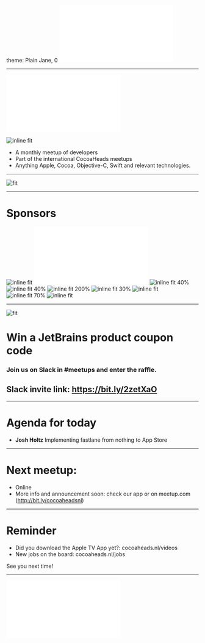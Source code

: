 theme: Plain Jane, 0
 ![fit 150%](../../Logos/CocoaHeadsNL.pdf)

---

![right](../../Logos/CocoaHeadsNL.pdf)

![inline fit](../../Images/4.jpg)

- A monthly meetup of developers
- Part of the international CocoaHeads meetups
- Anything Apple, Cocoa, Objective-C, Swift and relevant technologies.

---

![fit](../../Images/swag.png)

---

# Sponsors
![inline fit](../../Logos/jetbrains.png) ![inline fit 40%](../../Logos/egeniq.pdf) ![inline fit 40%](../../Logos/parkmobile.png)
![inline fit 40%](../../Logos/abnamro.png) ![inline fit 200%](../../Logos/achmea.jpg) ![inline fit 30%](../../Logos/q42.png)
![inline fit](../../Logos/getaround.png) ![inline fit 70%](../../Logos/anwb400.png) ![inline fit](../../Logos/moneybird-logo-full-blue.png)


---

![fit](../../Logos/jetbrains.png)
# Win a JetBrains product coupon code

### Join us on Slack in #meetups and enter the raffle.

## Slack invite link: https://bit.ly/2zetXaO

---

# Agenda for today

- **Josh Holtz** Implementing fastlane from nothing to App Store


---

# Next meetup:

- Online
- More info and announcement soon: check our app or on meetup.com (http://bit.ly/cocoaheadsnl)

---

# Reminder

- Did you download the Apple TV App yet?: cocoaheads.nl/videos
- New jobs on the board: cocoaheads.nl/jobs

See you next time!

---

![fit](../../Logos/CocoaHeadsNL.pdf)
